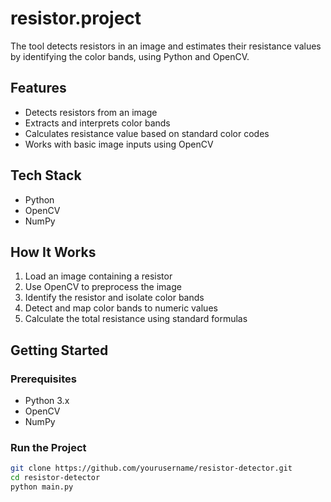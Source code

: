 # resistor.project

The tool detects resistors in an image and estimates their resistance values by identifying the color bands, using Python and OpenCV.

## Features

- Detects resistors from an image  
- Extracts and interprets color bands  
- Calculates resistance value based on standard color codes  
- Works with basic image inputs using OpenCV  

## Tech Stack

- Python  
- OpenCV  
- NumPy  

## How It Works

1. Load an image containing a resistor  
2. Use OpenCV to preprocess the image  
3. Identify the resistor and isolate color bands  
4. Detect and map color bands to numeric values  
5. Calculate the total resistance using standard formulas  

## Getting Started

### Prerequisites

- Python 3.x  
- OpenCV  
- NumPy
### Run the Project

```bash
git clone https://github.com/yourusername/resistor-detector.git
cd resistor-detector
python main.py
